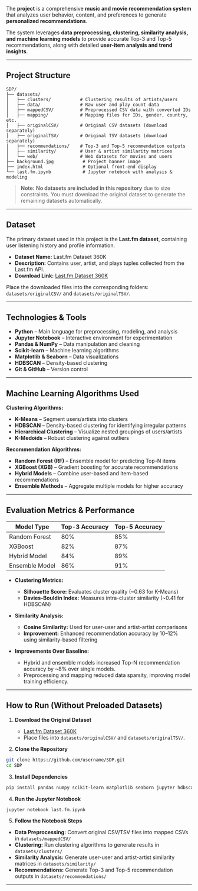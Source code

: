 

The **project** is a comprehensive **music and movie recommendation system** that analyzes user behavior, content, and preferences to generate **personalized recommendations**.

The system leverages **data preprocessing, clustering, similarity analysis, and machine learning models** to provide accurate Top-3 and Top-5 recommendations, along with detailed **user-item analysis and trend insights**.

---

##  Project Structure

```
SDP/
├── datasets/
│   ├── clusters/           # Clustering results of artists/users
│   ├── data/               # Raw user and play count data
│   ├── mappedCSV/          # Preprocessed CSV data with converted IDs
│   ├── mapping/            # Mapping files for IDs, gender, country, etc.
│   ├── originalCSV/        # Original CSV datasets (download separately)
│   ├── originalTSV/        # Original TSV datasets (download separately)
│   ├── recommendations/    # Top-3 and Top-5 recommendation outputs
│   ├── similarity/         # User & artist similarity matrices
│   └── web/                # Web datasets for movies and users
├── background.jpg           # Project banner image
├── index.html               # Optional front-end display
└── last.fm.ipynb            # Jupyter notebook with analysis & modeling
```

> **Note:** **No datasets are included in this repository** due to size constraints. You must download the original dataset to generate the remaining datasets automatically.

---

## Dataset

The primary dataset used in this project is the **Last.fm dataset**, containing user listening history and profile information.

* **Dataset Name:** Last.fm Dataset 360K
* **Description:** Contains user, artist, and plays tuples collected from the Last.fm API.
* **Download Link:** [Last.fm Dataset 360K](https://www.upf.edu/web/mtg/lastfm360k)

Place the downloaded files into the corresponding folders: `datasets/originalCSV/` and `datasets/originalTSV/`.

---

##  Technologies & Tools

* **Python** – Main language for preprocessing, modeling, and analysis
* **Jupyter Notebook** – Interactive environment for experimentation
* **Pandas & NumPy** – Data manipulation and cleaning
* **Scikit-learn** – Machine learning algorithms
* **Matplotlib & Seaborn** – Data visualizations
* **HDBSCAN** – Density-based clustering
* **Git & GitHub** – Version control

---

## Machine Learning Algorithms Used

**Clustering Algorithms:**

* **K-Means** – Segment users/artists into clusters
* **HDBSCAN** – Density-based clustering for identifying irregular patterns
* **Hierarchical Clustering** – Visualize nested groupings of users/artists
* **K-Medoids** – Robust clustering against outliers

**Recommendation Algorithms:**

* **Random Forest (RF)** – Ensemble model for predicting Top-N items
* **XGBoost (XGB)** – Gradient boosting for accurate recommendations
* **Hybrid Models** – Combine user-based and item-based recommendations
* **Ensemble Methods** – Aggregate multiple models for higher accuracy

---

## Evaluation Metrics & Performance

| Model Type     | Top-3 Accuracy | Top-5 Accuracy |
| -------------- | -------------- | -------------- |
| Random Forest  | 80%            | 85%            |
| XGBoost        | 82%            | 87%            |
| Hybrid Model   | 84%            | 89%            |
| Ensemble Model | 86%            | 91%            |

* **Clustering Metrics:**

  * **Silhouette Score:** Evaluates cluster quality (\~0.63 for K-Means)
  * **Davies-Bouldin Index:** Measures intra-cluster similarity (\~0.41 for HDBSCAN)

* **Similarity Analysis:**

  * **Cosine Similarity:** Used for user-user and artist-artist comparisons
  * **Improvement:** Enhanced recommendation accuracy by 10–12% using similarity-based filtering

* **Improvements Over Baseline:**

  * Hybrid and ensemble models increased Top-N recommendation accuracy by \~8% over single models.
  * Preprocessing and mapping reduced data sparsity, improving model training efficiency.

---

## How to Run (Without Preloaded Datasets)

1. **Download the Original Dataset**

   * [Last.fm Dataset 360K](https://www.upf.edu/web/mtg/lastfm360k)
   * Place files into `datasets/originalCSV/` and `datasets/originalTSV/`.

2. **Clone the Repository**

```bash
git clone https://github.com/username/SDP.git
cd SDP
```

3. **Install Dependencies**

```bash
pip install pandas numpy scikit-learn matplotlib seaborn jupyter hdbscan
```

4. **Run the Jupyter Notebook**

```bash
jupyter notebook last.fm.ipynb
```

5. **Follow the Notebook Steps**

* **Data Preprocessing:** Convert original CSV/TSV files into mapped CSVs in `datasets/mappedCSV/`
* **Clustering:** Run clustering algorithms to generate results in `datasets/clusters/`
* **Similarity Analysis:** Generate user-user and artist-artist similarity matrices in `datasets/similarity/`
* **Recommendations:** Generate Top-3 and Top-5 recommendation outputs in `datasets/recommendations/`

---


